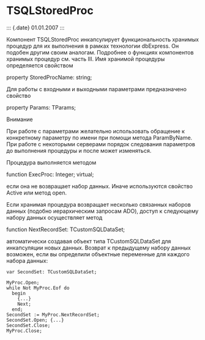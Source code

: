 TSQLStoredProc
==============

::: {.date}
01.01.2007
:::

Компонент TSQLStoredProc инкапсулирует функциональность хранимых
процедур для их выполнения в рамках технологии dbExpress. Он подобен
другим своим аналогам. Подробнее о функциях компонентов хранимых
процедур см. часть III. Имя хранимой процедуры определяется свойством

property StoredProcName: string;

Для работы с входными и выходными параметрами предназначено свойство

property Params: TParams;

Внимание

При работе с параметрами желательно использовать обращение к конкретному
параметру по имени при помощи метода ParamByName. При работе с
некоторыми серверами порядок следования параметров до выполнения
процедуры и после может изменяться.

Процедура выполняется методом

function ExecProc: Integer; virtual;

если она не возвращает набор данных. Иначе используются свойство Active
или метод open.

Если хранимая процедура возвращает несколько связанных наборов данных
(подобно иерархическим запросам ADO), доступ к следующему набору данных
осуществляет метод

function NextRecordSet: TCustomSQLDataSet;

автоматически создавая объект типа TCustomSQLDataSet для инкапсуляции
новых данных. Возврат к предыдущему набору данных возможен, если вы
определили объектные переменные для каждого набора данных:

    var SecondSet: TCustomSQLDataSet; 
     
    MyProc.Open; 
    while Not MyProc.Eof do 
      begin 
        {...} 
        Next; 
      end; 
    SecondSet := MyProc.NextRecordSet;  
    SecondSet.Open; {...} 
    SecondSet.Close;  
    MyProc.Close; 

